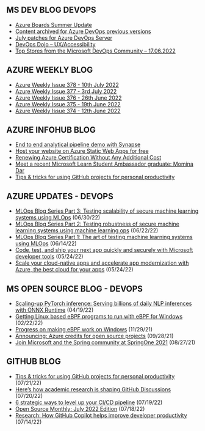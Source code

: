 ## MS DEV BLOG DEVOPS 

<!-- DEVBLOGDEVOPS:START -->
- [Azure Boards Summer Update](https://devblogs.microsoft.com/devops/azure-boards-summer-update-2/)
- [Content archived for Azure DevOps previous versions](https://devblogs.microsoft.com/devops/content-archived-for-azure-devops-previous-versions/)
- [July patches for Azure DevOps Server](https://devblogs.microsoft.com/devops/july-patches-for-azure-devops-server/)
- [DevOps Dojo – UX/Accessibility](https://devblogs.microsoft.com/devops/devops-dojo-ux-accessibility/)
- [Top Stores from the Microsoft DevOps Community – 17.06.2022](https://devblogs.microsoft.com/devops/top-stores-from-the-microsoft-devops-community-17-06-2022/)
<!-- DEVBLOGDEVOPS:END -->


## AZURE WEEKLY BLOG

<!-- AZUREWEEKLY:START -->
- [Azure Weekly Issue 378 - 10th July 2022](https://azureweekly.info/issue-378.html)
- [Azure Weekly Issue 377 - 3rd July 2022](https://azureweekly.info/issue-377.html)
- [Azure Weekly Issue 376 - 26th June 2022](https://azureweekly.info/issue-376.html)
- [Azure Weekly Issue 375 - 19th June 2022](https://azureweekly.info/issue-375.html)
- [Azure Weekly Issue 374 - 12th June 2022](https://azureweekly.info/issue-374.html)
<!-- AZUREWEEKLY:END -->

## AZURE INFOHUB BLOG 

<!-- AZUREINFOHUB:START -->
- [End to end analytical pipeline demo with Synapse](https://techcommunity.microsoft.com/t5/fasttrack-for-azure/end-to-end-analytical-pipeline-demo-with-synapse/ba-p/3579029)
- [Host your website on Azure Static Web Apps for free](https://techcommunity.microsoft.com/t5/educator-developer-blog/host-your-website-on-azure-static-web-apps-for-free/ba-p/3579709)
- [Renewing Azure Certification Without Any Additional Cost](https://techcommunity.microsoft.com/t5/community-ninjas-blog/renewing-azure-certification-without-any-additional-cost/ba-p/3574926)
- [Meet a recent Microsoft Learn Student Ambassador graduate: Momina Dar](https://techcommunity.microsoft.com/t5/student-developer-blog/meet-a-recent-microsoft-learn-student-ambassador-graduate-momina/ba-p/3579467)
- [Tips &amp; tricks for using GitHub projects for personal productivity](https://github.blog/2022-07-21-tips-tricks-for-using-github-projects-for-personal-productivity/)
<!-- AZUREINFOHUB:END -->


## AZURE UPDATES - DEVOPS 

<!-- AZUREUPDATES:START -->

 - [MLOps Blog Series Part 3: Testing scalability of secure machine learning systems using MLOps](https://azure.microsoft.com/blog/mlops-blog-series-part-3-testing-scalability-of-secure-machine-learning-systems-using-mlops/) (06/30/22)
 - [MLOps Blog Series Part 2: Testing robustness of secure machine learning systems using machine learning ops](https://azure.microsoft.com/blog/mlops-blog-series-part-2-testing-robustness-of-secure-machine-learning-systems-using-machine-learning-ops/) (06/22/22)
 - [MLOps Blog Series Part 1: The art of testing machine learning systems using MLOps](https://azure.microsoft.com/blog/mlops-blog-series-part-1-the-art-of-testing-machine-learning-systems-using-mlops/) (06/14/22)
 - [Code, test, and ship your next app quickly and securely with Microsoft developer tools](https://azure.microsoft.com/blog/code-test-and-ship-your-next-app-quickly-and-securely-with-microsoft-developer-tools/) (05/24/22)
 - [Scale your cloud-native apps and accelerate app modernization with Azure, the best cloud for your apps](https://azure.microsoft.com/blog/scale-your-cloudnative-apps-and-accelerate-app-modernization-with-azure-the-best-cloud-for-your-apps/) (05/24/22)
<!-- AZUREUPDATES:END -->


## MS OPEN SOURCE BLOG - DEVOPS 

<!-- MSOPENSOURCEBLOG:START -->

 - [Scaling-up PyTorch inference: Serving billions of daily NLP inferences with ONNX Runtime](https://cloudblogs.microsoft.com/opensource/2022/04/19/scaling-up-pytorch-inference-serving-billions-of-daily-nlp-inferences-with-onnx-runtime/) (04/19/22)
 - [Getting Linux based eBPF programs to run with eBPF for Windows](https://cloudblogs.microsoft.com/opensource/2022/02/22/getting-linux-based-ebpf-programs-to-run-with-ebpf-for-windows/) (02/22/22)
 - [Progress on making eBPF work on Windows](https://cloudblogs.microsoft.com/opensource/2021/11/29/progress-on-making-ebpf-work-on-windows/) (11/29/21)
 - [Announcing: Azure credits for open source projects](https://cloudblogs.microsoft.com/opensource/2021/09/28/announcing-azure-credits-for-open-source-projects/) (09/28/21)
 - [Join Microsoft and the Spring community at SpringOne 2021](https://cloudblogs.microsoft.com/opensource/2021/08/27/join-microsoft-and-the-spring-community-at-springone-2021/) (08/27/21)
<!-- MSOPENSOURCEBLOG:END -->


## GITHUB BLOG


<!-- GITHUB:START -->

 - [Tips &amp; tricks for using GitHub projects for personal productivity](https://github.blog/2022-07-21-tips-tricks-for-using-github-projects-for-personal-productivity/) (07/21/22)
 - [Here’s how academic research is shaping GitHub Discussions](https://github.blog/2022-07-20-heres-how-academic-research-is-shaping-github-discussions/) (07/20/22)
 - [6 strategic ways to level up your CI/CD pipeline](https://github.blog/2022-07-19-6-strategic-ways-to-level-up-your-ci-cd-pipeline/) (07/19/22)
 - [Open Source Monthly: July 2022 Edition](https://github.blog/2022-07-18-open-source-monthly-july-2022-edition/) (07/18/22)
 - [Research: How GitHub Copilot helps improve developer productivity](https://github.blog/2022-07-14-research-how-github-copilot-helps-improve-developer-productivity/) (07/14/22)
<!-- GITHUB:END -->
